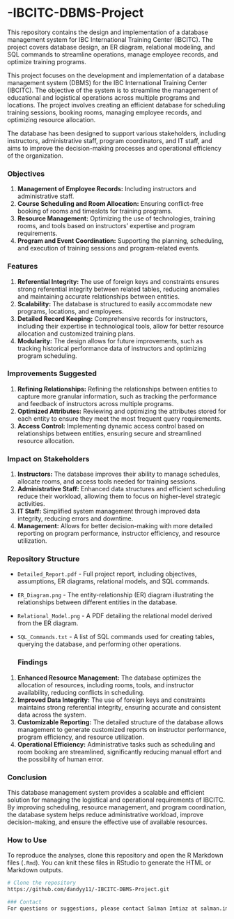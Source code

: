 # -IBCITC-DBMS-Project
This repository contains the design and implementation of a database management system for IBC International Training Center (IBCITC). The project covers database design, an ER diagram, relational modeling, and SQL commands to streamline operations, manage employee records, and optimize training programs.

This project focuses on the development and implementation of a database management system (DBMS) for the IBC International Training Center (IBCITC). The objective of the system is to streamline the management of educational and logistical operations across multiple programs and locations. The project involves creating an efficient database for scheduling training sessions, booking rooms, managing employee records, and optimizing resource allocation.

The database has been designed to support various stakeholders, including instructors, administrative staff, program coordinators, and IT staff, and aims to improve the decision-making processes and operational efficiency of the organization.

### Objectives
1. **Management of Employee Records:** Including instructors and administrative staff.
2. **Course Scheduling and Room Allocation:** Ensuring conflict-free booking of rooms and timeslots for training programs.
3. **Resource Management:** Optimizing the use of technologies, training rooms, and tools based on instructors’ expertise and program requirements.
4. **Program and Event Coordination:** Supporting the planning, scheduling, and execution of training sessions and program-related events.

### Features
1. **Referential Integrity:** The use of foreign keys and constraints ensures strong referential integrity between related tables, reducing anomalies and maintaining accurate relationships between entities.
2. **Scalability:** The database is structured to easily accommodate new programs, locations, and employees.
3. **Detailed Record Keeping:** Comprehensive records for instructors, including their expertise in technological tools, allow for better resource allocation and customized training plans.
4. **Modularity:** The design allows for future improvements, such as tracking historical performance data of instructors and optimizing program scheduling.

### Improvements Suggested
1. **Refining Relationships:** Refining the relationships between entities to capture more granular information, such as tracking the performance and feedback of instructors across multiple programs.
2. **Optimized Attributes:** Reviewing and optimizing the attributes stored for each entity to ensure they meet the most frequent query requirements.
3. **Access Control:** Implementing dynamic access control based on relationships between entities, ensuring secure and streamlined resource allocation.

### Impact on Stakeholders
1. **Instructors:** The database improves their ability to manage schedules, allocate rooms, and access tools needed for training sessions.
2. **Administrative Staff:** Enhanced data structures and efficient scheduling reduce their workload, allowing them to focus on higher-level strategic activities.
3. **IT Staff:** Simplified system management through improved data integrity, reducing errors and downtime.
4. **Management:** Allows for better decision-making with more detailed reporting on program performance, instructor efficiency, and resource utilization.

### Repository Structure
- `Detailed_Report.pdf` - Full project report, including objectives, assumptions, ER diagrams, relational models, and SQL commands.
- `ER_Diagram.png` - The entity-relationship (ER) diagram illustrating the relationships between different entities in the database.
- `Relational_Model.png` - A PDF detailing the relational model derived from the ER diagram.
- `SQL_Commands.txt` - A list of SQL commands used for creating tables, querying the database, and performing other operations.

  ### Findings
1. **Enhanced Resource Management:** The database optimizes the allocation of resources, including rooms, tools, and instructor availability, reducing conflicts in scheduling.
2. **Improved Data Integrity:** The use of foreign keys and constraints maintains strong referential integrity, ensuring accurate and consistent data across the system.
3. **Customizable Reporting:** The detailed structure of the database allows management to generate customized reports on instructor performance, program efficiency, and resource utilization.
4. **Operational Efficiency:** Administrative tasks such as scheduling and room booking are streamlined, significantly reducing manual effort and the possibility of human error.

### Conclusion
This database management system provides a scalable and efficient solution for managing the logistical and operational requirements of IBCITC. By improving scheduling, resource management, and program coordination, the database system helps reduce administrative workload, improve decision-making, and ensure the effective use of available resources.


### How to Use
To reproduce the analyses, clone this repository and open the R Markdown files (`.Rmd`). You can knit these files in RStudio to generate the HTML or Markdown outputs.
```bash
# Clone the repository
https://github.com/dandyy11/-IBCITC-DBMS-Project.git

### Contact
For questions or suggestions, please contact Salman Imtiaz at salman.imtiaz414@gmail.com

